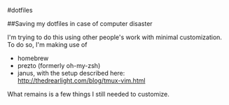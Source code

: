 #dotfiles

##Saving my dotfiles in case of computer disaster


I'm trying to do this using other people's work with minimal
customization. To do so, I'm making use of
- homebrew
- prezto (formerly oh-my-zsh)
- janus, with the setup described here:
  http://thedrearlight.com/blog/tmux-vim.html

What remains is a few things I still needed to customize.
